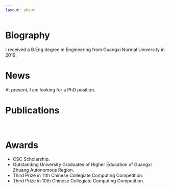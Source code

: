 ```yaml
---
layout: about 
---
```


# Biography
I received a B.Eng degree in Engineering from Guangxi Normal University in 2019. 
<br/>

# News
 At present, I am looking for a PhD position.
<br/>

# Publications
<br/>

# Awards
 * CSC Scholarship.
 * Outstanding University Graduates of Higher Education of Guangxi Zhuang Autonomous Region.
 * Third Prize in 11th Chinese Collegiate Computing Competition.
 * Third Prize in 10th Chinese Collegiate Computing Competition.
